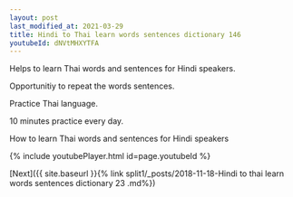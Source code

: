 ```yaml
---
layout: post
last_modified_at: 2021-03-29
title: Hindi to Thai learn words sentences dictionary 146 
youtubeId: dNVtMHXYTFA
---
```

 
 
Helps to learn Thai words and sentences for Hindi speakers.

Opportunitiy to repeat the words sentences. 

Practice Thai language. 
 
10 minutes practice every day. 
 
How to learn Thai words and sentences for Hindi speakers 
 
{% include youtubePlayer.html id=page.youtubeId %}
 
 
[Next]({{ site.baseurl }}{% link  split1/_posts/2018-11-18-Hindi to thai learn words sentences dictionary 23 .md%})
 
